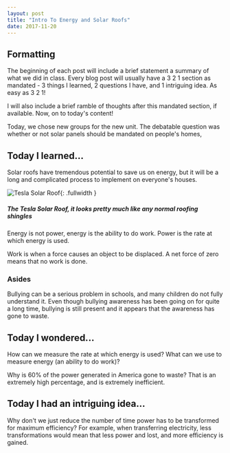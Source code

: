 ```yaml
---
layout: post
title: "Intro To Energy and Solar Roofs"
date: 2017-11-20
---
```


## Formatting

The beginning of each post will include a brief statement a summary of what we did in class. Every blog post will usually have a 3 2 1 section as mandated - 3 things I learned, 2 questions I have, and 1 intriguing idea. As easy as 3 2 1!

I will also include a brief ramble of thoughts after this mandated section, if available. Now, on to today's content!

Today, we chose new groups for the new unit. The debatable question was whether or not solar panels should be mandated on people's homes, 

## Today I learned...

Solar roofs have tremendous potential to save us on energy, but it will be a long and complicated process to implement on everyone's houses.

![Tesla Solar Roof](https://www.tesla.com/sites/default/files/images/marketing/tesla-solar.jpg){: .fullwidth }

##### The Tesla Solar Roof, it looks pretty much like any normal roofing shingles

Energy is not power, energy is the ability to do work. Power is the rate at which energy is used. 

Work is when a force causes an object to be displaced. A net force of zero means that no work is done.

### Asides

Bullying can be a serious problem in schools, and many children do not fully understand it. Even though bullying awareness has been going on for quite a long time, bullying is still present and it appears that the awareness has gone to waste.

## Today I wondered...

How can we measure the rate at which energy is used? What can we use to measure energy (an ability to do work)?

Why is 60% of the power generated in America gone to waste? That is an extremely high percentage, and is extremely inefficient.

## Today I had an intriguing idea...

Why don't we just reduce the number of time power has to be transformed for maximum efficiency? For example, when transferring electricity, less transformations would mean that less power and lost, and more efficiency is gained.